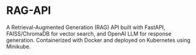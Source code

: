 # RAG-API
A Retrieval-Augmented Generation (RAG) API built with FastAPI, FAISS/ChromaDB for vector search, and OpenAI LLM for response generation. Containerized with Docker and deployed on Kubernetes using Minikube.
